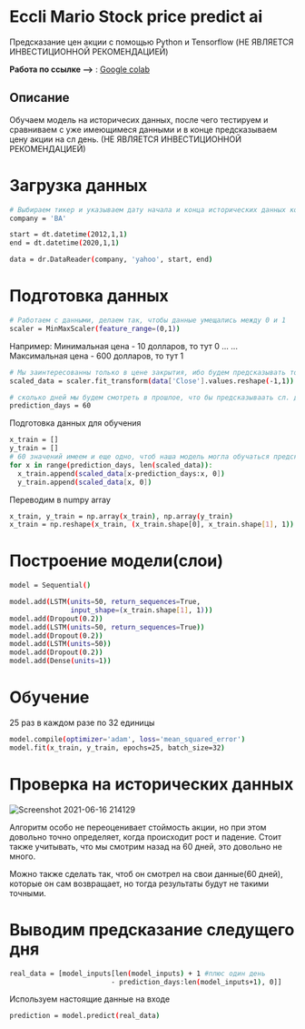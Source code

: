 # Eccli Mario Stock price predict ai
Предсказание цен акции с помощью Python и Tensorflow (НЕ ЯВЛЯЕТСЯ ИНВЕСТИЦИОННОЙ РЕКОМЕНДАЦИЕЙ)

**Работа по ссылке -->** : <a href="https://colab.research.google.com/drive/1pEa9KaqEHggrNXWwxaayIBDrlJPuO5EG?usp=sharing">Google colab</a>

## Описание
Обучаем модель на историчесих данных, после чего тестируем и сравниваем с уже имеющимеся данными и в конце предсказываем цену акции на сл день. 
(НЕ ЯВЛЯЕТСЯ ИНВЕСТИЦИОННОЙ РЕКОМЕНДАЦИЕЙ)

# Загрузка данных 

```sh
# Выбираем тикер и указываем дату начала и конца исторических данных которых мы хотим получить.
company = 'BA'

start = dt.datetime(2012,1,1)
end = dt.datetime(2020,1,1)

data = dr.DataReader(company, 'yahoo', start, end)
```

# Подготовка данных

```sh
# Работаем с данными, делаем так, чтобы данные умещались между 0 и 1
scaler = MinMaxScaler(feature_range=(0,1))
```
Например: 
Минимальная цена - 10 долларов, то тут 0
...
...
Максимальная цена - 600 долларов, то тут 1 

```sh
# Мы заинтересованны только в цене закрытия, ибо будем предсказывать только цену после закрытия бирджи.
scaled_data = scaler.fit_transform(data['Close'].values.reshape(-1,1))
```

```sh
# сколько дней мы будем смотреть в прошлое, что бы предсказываать сл. день
prediction_days = 60
```

Подготовка данных для обучения 

```sh
x_train = []
y_train = []
# 60 значений имеем и еще одно, чтоб наша модель могла обучаться предсказывать сл значение
for x in range(prediction_days, len(scaled_data)):
  x_train.append(scaled_data[x-prediction_days:x, 0])
  y_train.append(scaled_data[x, 0])
```

Переводим в numpy array 
```sh
x_train, y_train = np.array(x_train), np.array(y_train)
x_train = np.reshape(x_train, (x_train.shape[0], x_train.shape[1], 1))
```
# Построение модели(слои)

```sh
model = Sequential()

model.add(LSTM(units=50, return_sequences=True, 
               input_shape=(x_train.shape[1], 1)))
model.add(Dropout(0.2))
model.add(LSTM(units=50, return_sequences=True))
model.add(Dropout(0.2))
model.add(LSTM(units=50))
model.add(Dropout(0.2))
model.add(Dense(units=1))
```
# Обучение

25 раз в каждом разе по 32 единицы

```sh
model.compile(optimizer='adam', loss='mean_squared_error')
model.fit(x_train, y_train, epochs=25, batch_size=32)
```

# Проверка на исторических данных

![Screenshot 2021-06-16 214129](https://user-images.githubusercontent.com/56271529/122274800-a709b600-ceeb-11eb-9280-fff2632308d6.png)


Алгоритм особо не переоценивает стоймость акции, но при этом довольно точно определяет, когда происходит рост и падение.
Стоит также учитывать, что мы смотрим назад на 60 дней, это довольно не много.

Можно также сделать так, чтоб он смотрел на свои данные(60 дней), которые он сам возвращает, но тогда результаты будут не такими точными.

# Выводим предсказание следущего дня
```sh
real_data = [model_inputs[len(model_inputs) + 1 #плюс один день
                         - prediction_days:len(model_inputs+1), 0]]
```

Используем настоящие данные на входе
```sh
prediction = model.predict(real_data)
```

